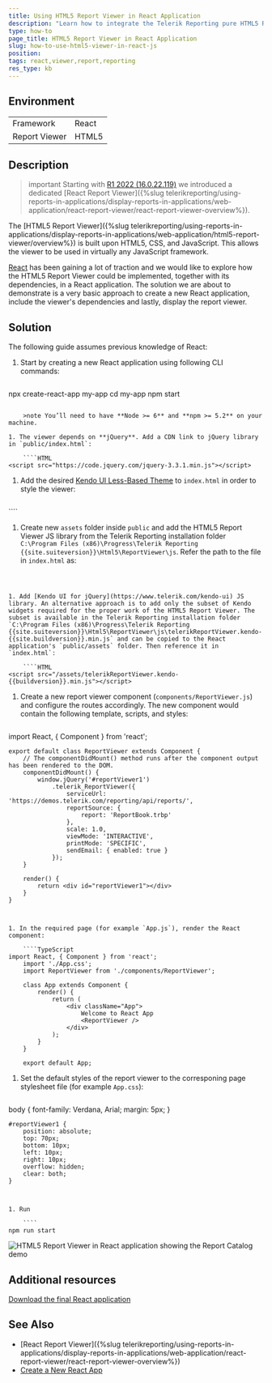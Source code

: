 ```yaml
---
title: Using HTML5 Report Viewer in React Application
description: "Learn how to integrate the Telerik Reporting pure HTML5 Report Viewer in a React Application in this step-by-step tutorial."
type: how-to
page_title: HTML5 Report Viewer in React Application
slug: how-to-use-html5-viewer-in-react-js
position: 
tags: react,viewer,report,reporting
res_type: kb
---
```


## Environment

<table>
	<tr>
		<td>Framework</td>
		<td>React</td>
	</tr>
	<tr>
		<td>Report Viewer</td>
		<td>HTML5</td>
	</tr>
</table>

## Description

>important Starting with [R1 2022 (16.0.22.119)](https://www.telerik.com/support/whats-new/reporting/release-history/progress-telerik-reporting-r1-2022-16-0-22-119) we introduced a dedicated [React Report Viewer]({%slug telerikreporting/using-reports-in-applications/display-reports-in-applications/web-application/react-report-viewer/react-report-viewer-overview%}).

The [HTML5 Report Viewer]({%slug telerikreporting/using-reports-in-applications/display-reports-in-applications/web-application/html5-report-viewer/overview%}) is built upon HTML5, CSS, and JavaScript. This allows the viewer to be used in virtually any JavaScript framework.

[React](https://reactjs.org/) has been gaining a lot of traction and we would like to explore how the HTML5 Report Viewer could be implemented, together with its dependencies, in a React application. The solution we are about to demonstrate is a very basic approach to create a new React application, include the viewer's dependencies and lastly, display the report viewer.

## Solution

The following guide assumes previous knowledge of React:

1. Start by creating a new React application using following CLI commands:

	````
npx create-react-app my-app
	cd my-app
	npm start
````

	>note You’ll need to have **Node >= 6** and **npm >= 5.2** on your machine.

1. The viewer depends on **jQuery**. Add a CDN link to jQuery library in `public/index.html`:

	````HTML
<script src="https://code.jquery.com/jquery-3.3.1.min.js"></script>
````


1. Add the desired [Kendo UI Less-Based Theme](https://docs.telerik.com/kendo-ui/styles-and-layout/appearance-styling) to `index.html` in order to style the viewer:

	````HTML
<head>
		<link href="http://kendo.cdn.telerik.com/{{kendosubsetversion}}/styles/kendo.common.min.css" rel="stylesheet" />
		<link href="http://kendo.cdn.telerik.com/{{kendosubsetversion}}/styles/kendo.default.min.css" rel="stylesheet" />
````


1. Create new `assets` folder inside `public` and add the HTML5 Report Viewer JS library from the Telerik Reporting installation folder `C:\Program Files (x86)\Progress\Telerik Reporting {{site.suiteversion}}\Html5\ReportViewer\js`. Refer the path to the file in `index.html` as:

	````HTML
<script src="/assets/telerikReportViewer-{{buildversion}}.min.js"></script>
````


1. Add [Kendo UI for jQuery](https://www.telerik.com/kendo-ui) JS library. An alternative approach is to add only the subset of Kendo widgets required for the proper work of the HTML5 Report Viewer. The subset is available in the Telerik Reporting installation folder `C:\Program Files (x86)\Progress\Telerik Reporting {{site.suiteversion}}\Html5\ReportViewer\js\telerikReportViewer.kendo-{{site.buildversion}}.min.js` and can be copied to the React application's `public/assets` folder. Then reference it in `index.html`:

	````HTML
<script src="/assets/telerikReportViewer.kendo-{{buildversion}}.min.js"></script>
````


1. Create a new report viewer component (`components/ReportViewer.js`) and configure the routes accordingly. The new component would contain the following template, scripts, and styles:

	````TypeScript
import React, { Component } from 'react';

	export default class ReportViewer extends Component {
		// The componentDidMount() method runs after the component output has been rendered to the DOM.
		componentDidMount() {
			window.jQuery('#reportViewer1')
				.telerik_ReportViewer({
					serviceUrl: 'https://demos.telerik.com/reporting/api/reports/',
					reportSource: {
						report: 'ReportBook.trbp'
					},
					scale: 1.0,
					viewMode: 'INTERACTIVE',
					printMode: 'SPECIFIC',
					sendEmail: { enabled: true }
				});
		}

		render() {
			return <div id="reportViewer1"></div>
		}
	}
````


1. In the required page (for example `App.js`), render the React component:

	````TypeScript
import React, { Component } from 'react';
	import './App.css';
	import ReportViewer from './components/ReportViewer';

	class App extends Component {
		render() {
			return (
				<div className="App">
					Welcome to React App
					<ReportViewer />
				</div>
			);
		}
	}

	export default App;
````


1. Set the default styles of the report viewer to the corresponing page stylesheet file (for example `App.css`):

	````HTML
body {
		font-family: Verdana, Arial;
		margin: 5px;
	}

	#reportViewer1 {
		position: absolute;
		top: 70px;
		bottom: 10px;
		left: 10px;
		right: 10px;
		overflow: hidden;
		clear: both;
	}
````


1. Run

	````
npm run start
````


![HTML5 Report Viewer in React application showing the Report Catalog demo](resources/report-viewer-in-react-app.png)

## Additional resources

[Download the final React application](resources/telerik-report-viewer-react-app.zip)

## See Also

* [React Report Viewer]({%slug telerikreporting/using-reports-in-applications/display-reports-in-applications/web-application/react-report-viewer/react-report-viewer-overview%})
* [Create a New React App](https://reactjs.org/docs/create-a-new-react-app.html)

